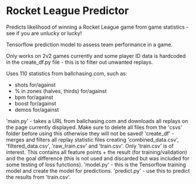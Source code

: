 # Rocket League Predictor
Predicts likelihood of winning a Rocket League game from game statistics - see if you are unlucky or lucky!

Tensorflow prediction model to assess team performance in a game.

Only works on 2v2 games currently and some player ID data is hardcoded in the create_df.py file - this is to filter out unwanted replays.

Uses 110 statistics from ballchasing.com, such as:
- shots for/against
- % in zones (halves, thirds) for/against
- bpm for/against
- boost for/against
- demos for/against

'main.py' - takes a URL from ballchasing.com and downloads all replays on the page currently displayed. Make sure to delete all files from the 'csvs' folder before using this otherwise they will not be saved!
'create_df' - merges and filters all replay statistic files creating 'combined_data.csv', 'filtered_data.csv', 'raw_train.csv' and 'train.csv'. Only 'train.csv' is of interest. This contains all feature points + the result (for training/validation) and the goal difference (this is not used and discarded but was included for some testing of loss functions).
'model.py' - this is the Tensorflow training model and create the model for predictions.
'predict.py' - use this to predict the results from 'train.csv'.
